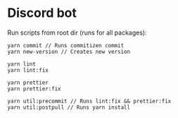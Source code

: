 # Discord bot

Run scripts from root dir (runs for all packages):
```
yarn commit // Runs commitizen commit
yarn new-version // Creates new version

yarn lint
yarn lint:fix

yarn prettier
yarn prettier:fix

yarn util:precommit // Runs lint:fix && prettier:fix
yarn util:postpull // Runs yarn install
```
